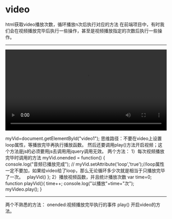 # video
html获取video播放次数，循环播放n次后执行对应的方法
在前端项目中，有时我们会在视频播放完毕后执行一些操作，甚至是视频播放指定的次数后执行一些操作。

---------------------------------------------------------------------



<video id="video1" controls="controls"  autoplay='autoplay' width="100%">
			<source src="http://clips.vorwaerts-gmbh.de/big_buck_bunny.mp4" type="video/mp4">
</video>

myVid=document.getElementById("video1");
思维路径：不要在video上设置loop属性，等播放完毕再执行播放函数。
然后还要调用play()方法开启视频；这个方法是js的必须要用js去调用用jquery调用无效。
两个方法：
1）每次视频播放完毕时调用的方法
myVid.onended = function() 
			{	
			    console.log("音频已播放完成");
//				myVid.setAttribute('loop','true');//loop属性一定不要加，如果给video给了loop，那么无论循环多少次就是相当于只播放完毕了一次。
			    playVid()
			};
2）播放视频函数，并且统计播放次数
var time=0;
    function playVid(){
				  time++;
			    console.log("以播放"+time+"次");
		  		myVideo.play();
}

---------
两个不熟悉的方法：
onended:视频播放完毕执行的事件
play() 开启video的方法。
